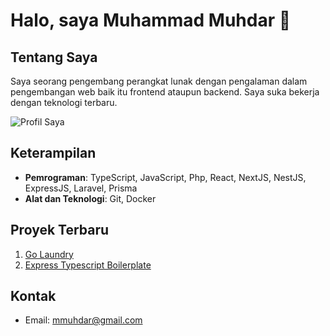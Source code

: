 <!--
**mmuhdar/mmuhdar** is a ✨ _special_ ✨ repository because its `README.md` (this file) appears on your GitHub profile.

Here are some ideas to get you started:

- 🔭 I’m currently working on ...
- 🌱 I’m currently learning ...
- 👯 I’m looking to collaborate on ...
- 🤔 I’m looking for help with ...
- 💬 Ask me about ...
- 📫 How to reach me: ...
- 😄 Pronouns: ...
- ⚡ Fun fact: ...
-->
# Halo, saya Muhammad Muhdar 👋

## Tentang Saya
Saya seorang pengembang perangkat lunak dengan pengalaman dalam pengembangan web baik itu frontend ataupun backend. Saya suka bekerja dengan teknologi terbaru.

![Profil Saya](https://avatars.githubusercontent.com/u/45293775?v=4)

## Keterampilan
- **Pemrograman**: TypeScript, JavaScript, Php, React, NextJS, NestJS, ExpressJS, Laravel, Prisma
- **Alat dan Teknologi**: Git, Docker

## Proyek Terbaru
1. [Go Laundry](https://github.com/mmuhdar/go-laundry-api)
2. [Express Typescript Boilerplate](https://github.com/mmuhdar/express-ts-boilerplate)

## Kontak
- Email: mmuhdar@gmail.com

<!-- ![GitHub Stats](https://github-readme-stats.vercel.app/api?username=mmuhdar&show_icons=true&hide_title=true&count_private=true) -->

